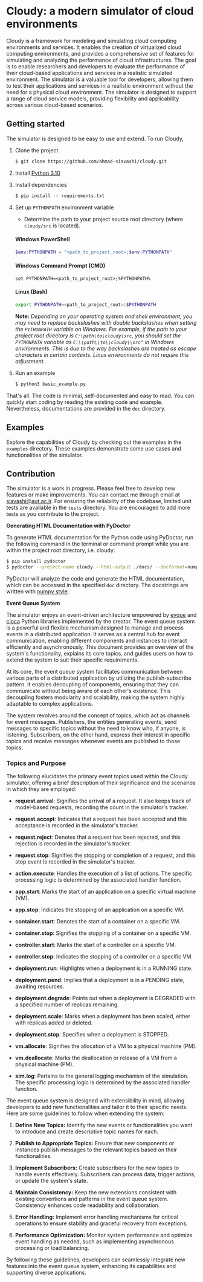 # Cloudy: a modern simulator of cloud environments

Cloudy is a framework for modeling and simulating cloud computing environments and services. It enables the creation of
virtualized cloud computing environments, and provides a comprehensive set of features for simulating and analyzing the
performance of cloud infrastructures. The goal is to enable researchers and developers to evaluate the performance of
their cloud-based applications and services in a realistic simulated environment. The simulator is a valuable tool for
developers, allowing them to test their applications and services in a realistic environment without the need for a
physical cloud environment. The simulator is designed to support a range of cloud service models, providing flexibility
and applicability across various cloud-based scenarios.

## Getting started

The simulator is designed to be easy to use and extend. To run Cloudy,

1. Clone the project

    ```bash 
    $ git clone https://github.com/ahmad-siavashi/cloudy.git 
    ```

2. Install [Python 3.10](https://wiki.python.org/moin/BeginnersGuide/Download)

3. Install dependencies
     ```bash
     $ pip install -r requirements.txt
     ```

4. Set up `PYTHONPATH` environment variable
    - Determine the path to your project source root directory (where `cloudy/src` is located).
   #### Windows PowerShell
     ```powershell
     $env:PYTHONPATH = "<path_to_project_root>;$env:PYTHONPATH"
     ```

   #### Windows Command Prompt (CMD)
     ```batch
     set PYTHONPATH=<path_to_project_root>;%PYTHONPATH%
     ```
   #### Linux (Bash)
     ```bash
     export PYTHONPATH=<path_to_project_root>:$PYTHONPATH
     ```

   **Note:** _Depending on your operating system and shell environment, you may need to replace backslashes with double
   backslashes when setting the `PYTHONPATH` variable on Windows. For example, if the path to your project root
   directory is `C:\path\to\cloudy\src`, you should set the `PYTHONPATH` variable as `C:\\path\\to\\cloudy\\src"` in Windows
   environments. This is due to the way backslashes are treated as escape characters in certain contexts. Linux
   environments do not require this adjustment._

5. Run an example
      ```bash
      $ python3 basic_example.py
      ```

That's all. The code is minimal, self-documented and easy to read. You can quickly start coding by reading the existing
code and example. Nevertheless, documentations are provided in the `doc` directory.

## Examples

Explore the capabilities of Cloudy by checking out the examples in the `examples` directory. These examples demonstrate
some use cases and functionalities of the simulator.

## Contribution

The simulator is a work in progress. Please feel free to develop new features or make improvements. You can contact me
through email at siavashi@aut.ac.ir. For ensuring the reliability of the codebase, limited unit tests are available in
the `tests` directory. You are
encouraged to add more tests as you contribute to the project.

**Generating HTML Documentation with PyDoctor**

To generate HTML documentation for the Python code using PyDoctor, run the following command in the terminal or command
prompt while you are within the project root directory, i.e. cloudy:

```bash
$ pip install pydoctor
$ pydoctor --project-name cloudy --html-output ./docs/ --docformat=numpy ./src/model/ ./src/module/ ./src/policy/
```

PyDoctor will analyze the code and generate the HTML documentation, which can be accessed in the
specified `doc` directory. The docstrings are written
with [numpy style](https://numpydoc.readthedocs.io/en/latest/format.html).

**Event Queue System**

The simulator enjoys an event-driven architecture empowered by [evque](https://github.com/ahmad-siavashi/evque)
and [cloca](https://github.com/ahmad-siavashi/cloca) Python libraries implemented by the creator. The event queue system
is a powerful and flexible mechanism designed to manage and process events in a distributed
application. It serves as a central hub for event communication, enabling different components and instances to interact
efficiently and asynchronously. This document provides an overview of the system's functionality, explains its core
topics, and guides users on how to extend the system to suit their specific requirements.

At its core, the event queue system facilitates communication between various parts of a distributed application by
utilizing the publish-subscribe pattern. It enables decoupling of components, ensuring that they can communicate without
being aware of each other's existence. This decoupling fosters modularity and scalability, making the system highly
adaptable to complex applications.

The system revolves around the concept of topics, which act as channels for event messages. Publishers, the entities
generating events, send messages to specific topics without the need to know who, if anyone, is listening. Subscribers,
on the other hand, express their interest in specific topics and receive messages whenever events are published to those
topics.

### Topics and Purpose

The following elucidates the primary event topics used within the Cloudy simulator, offering a brief description of their significance and the scenarios in which they are employed:

- **request.arrival**: Signifies the arrival of a request. It also keeps track of model-based requests, recording the count in the simulator's tracker.
  
- **request.accept**: Indicates that a request has been accepted and this acceptance is recorded in the simulator's tracker.

- **request.reject**: Denotes that a request has been rejected, and this rejection is recorded in the simulator's tracker.

- **request.stop**: Signifies the stopping or completion of a request, and this stop event is recorded in the simulator's tracker.

- **action.execute**: Handles the execution of a list of actions. The specific processing logic is determined by the associated handler function.

- **app.start**: Marks the start of an application on a specific virtual machine (VM).

- **app.stop**: Indicates the stopping of an application on a specific VM.

- **container.start**: Denotes the start of a container on a specific VM.

- **container.stop**: Signifies the stopping of a container on a specific VM.

- **controller.start**: Marks the start of a controller on a specific VM.

- **controller.stop**: Indicates the stopping of a controller on a specific VM.

- **deployment.run**: Highlights when a deployment is in a RUNNING state.

- **deployment.pend**: Implies that a deployment is in a PENDING state, awaiting resources.

- **deployment.degrade**: Points out when a deployment is DEGRADED with a specified number of replicas remaining.

- **deployment.scale**: Marks when a deployment has been scaled, either with replicas added or deleted.

- **deployment.stop**: Specifies when a deployment is STOPPED.

- **vm.allocate**: Signifies the allocation of a VM to a physical machine (PM).

- **vm.deallocate**: Marks the deallocation or release of a VM from a physical machine (PM).

- **sim.log**: Pertains to the general logging mechanism of the simulation. The specific processing logic is determined by the associated handler function.

The event queue system is designed with extensibility in mind, allowing developers to add new functionalities and tailor
it to their specific needs. Here are some guidelines to follow when extending the system:

1. **Define New Topics:** Identify the new events or functionalities you want to introduce and create descriptive topic
   names for each.

2. **Publish to Appropriate Topics:** Ensure that new components or instances publish messages to the relevant topics
   based on their functionalities.

3. **Implement Subscribers:** Create subscribers for the new topics to handle events effectively. Subscribers can
   process data, trigger actions, or update the system's state.

4. **Maintain Consistency:** Keep the new extensions consistent with existing conventions and patterns in the event
   queue system. Consistency enhances code readability and collaboration.

5. **Error Handling:** Implement error handling mechanisms for critical operations to ensure stability and graceful
   recovery from exceptions.

6. **Performance Optimization:** Monitor system performance and optimize event handling as needed, such as implementing
   asynchronous processing or load balancing.

By following these guidelines, developers can seamlessly integrate new features into the event queue system, enhancing
its capabilities and supporting diverse applications.
